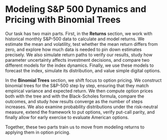 # Modeling S&P 500 Dynamics and Pricing with Binomial Trees

Our task has two main parts.
First, in the **Returns** section, we work with historical monthly S\&P-500 data to calculate and model returns.
We estimate the mean and volatility, test whether the mean return differs from zero, and explore how much data is needed to pin down estimates precisely.
We also simulate return paths to verify our results, study how parameter uncertainty affects investment decisions, and compare two different models for the index dynamics.
Finally, we use these models to forecast the index, simulate its distribution, and value simple digital options.

In the **Binomial Trees** section, we shift focus to option pricing.
We construct binomial trees for the S\&P-500 step by step, ensuring that they match empirical variance and expected return.
We then compute option prices both with the tree and with the Black-Scholes formula, compare the outcomes, and study how results converge as the number of steps increases.
We also examine probability distributions under the risk-neutral measure, extend the framework to put options, verify put-call parity, and finally allow for early exercise to evaluate American options.

Together, these two parts train us to move from modeling returns to applying them in option pricing.
